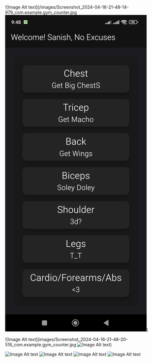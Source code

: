 ![Image Alt text](/images/Screenshot_2024-04-16-21-48-14-979_com.example.gym_counter.jpg
![Image Alt text](/images/Screenshot_2024-04-16-21-48-14-979_com.example.gym_counter.jpg ""))

![Image Alt text](images/Screenshot_2024-04-16-21-48-20-516_com.example.gym_counter.jpg
![Image Alt text](/images/Screenshot_2024-04-16-21-48-20-516_com.example.gym_counter.jpg""))

![Image Alt text](/images/Screenshot_2024-04-16-21-48-27-348_com.example.gym_counter.jpg"")
![Image Alt text](/images/Screenshot_2024-04-16-21-48-32-357_com.example.gym_counter.jpg""_)
![Image Alt text](/images/Screenshot_2024-04-16-21-48-39-130_com.example.gym_counter.jpg"")
![Image Alt text](/images/Screenshot_2024-04-16-21-48-44-813_com.example.gym_counter.jpg"")
